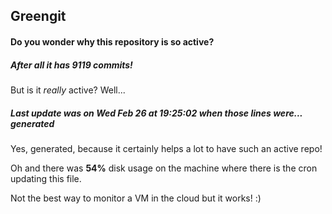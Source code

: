 ## Greengit

#### Do you wonder why this repository is so active?

##### After all it has 9119 commits!

But is it *really* active? Well...

##### Last update was on Wed Feb 26 at 19:25:02 when those lines were... generated

Yes, generated, because it certainly helps a lot to have such an active repo!

Oh and there was **54%** disk usage on the machine
where there is the cron updating this file.

Not the best way to monitor a VM in the cloud but it works! :)
